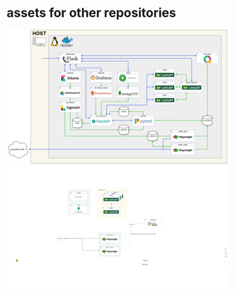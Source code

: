 # assets for other repositories 


![2025-07-04 00_31_51-pet-project__docker.drawio - draw.io.png](docker/2025-07-16%2009_39_23-pet-project__docker.drawio.html.png)
![2025-07-04 00_31_51-pet-project__docker.drawio - draw.io.png](docker/2025-07-04%2000_31_51-pet-project__docker.drawio%20-%20draw.io.png)

